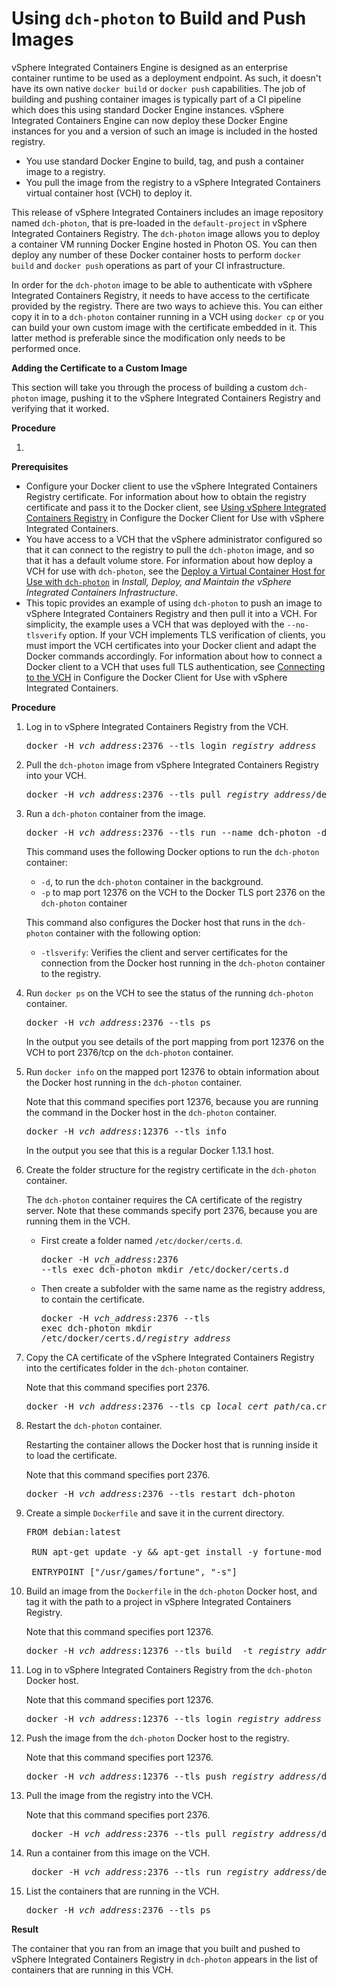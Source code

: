 # Using `dch-photon` to Build and Push Images

vSphere Integrated Containers Engine is designed as an enterprise container runtime to be used as a deployment endpoint. As such, it doesn't have its own native `docker build` or `docker push` capabilities. The job of building and pushing container images is typically part of a CI pipeline which does this using standard Docker Engine instances. vSphere Integrated Containers Engine can now deploy these Docker Engine instances for you and a version of such an image is included in the hosted registry.

- You use standard Docker Engine to build, tag, and push a container image to a registry.
- You pull the image from the registry to a vSphere Integrated Containers virtual container host (VCH) to deploy it.

This release of vSphere Integrated Containers includes an image repository named `dch-photon`, that is pre-loaded in the `default-project` in vSphere Integrated Containers Registry. The `dch-photon` image allows you to deploy a container VM running Docker Engine hosted in Photon OS. You can then deploy any number of these Docker container hosts to perform `docker build` and `docker push` operations as part of your CI infrastructure. 

In order for the `dch-photon` image to be able to authenticate with vSphere Integrated Containers Registry, it needs to have access to the certificate provided by the registry. There are two ways to achieve this. You can either copy it in to a `dch-photon` container running in a VCH using `docker cp` or you can build your own custom image with the certificate embedded in it. This latter method is preferable since the modification only needs to be performed once.

**Adding the Certificate to a Custom Image**

This section will take you through the process of building a custom `dch-photon` image, pushing it to the vSphere Integrated Containers Registry and verifying that it worked.

**Procedure**

1. 



**Prerequisites**

- Configure your Docker client to use the vSphere Integrated Containers Registry certificate. For information about how to obtain the registry certificate and pass it to the Docker client, see [Using vSphere Integrated Containers Registry](configure_docker_client.md#registry) in Configure the Docker Client for Use with vSphere Integrated Containers.
- You have access to a VCH that the vSphere administrator configured so that it can connect to the registry to pull the `dch-photon` image, and so that it has a default volume store. For information about how deploy a VCH for use with `dch-photon`, see the [Deploy a Virtual Container Host for Use with `dch-photon`](../vic_vsphere_admin/deploy_vch_dchphoton.md) in *Install, Deploy, and Maintain the vSphere Integrated Containers Infrastructure*.
- This topic provides an example of using `dch-photon` to push an image to vSphere Integrated Containers Registry and then pull it into a VCH. For simplicity, the example uses a VCH that was deployed with the `--no-tlsverify` option. If your VCH implements TLS verification of clients, you must import the VCH certificates into your Docker client and adapt the Docker commands accordingly. For information about how to connect a Docker client to a VCH that uses full TLS authentication, see [Connecting to the VCH](configure_docker_client.md#connectvch) in Configure the Docker Client for Use with vSphere Integrated Containers.  

**Procedure**

1. Log in to vSphere Integrated Containers Registry from the VCH.

    <pre>docker -H <i>vch_address</i>:2376 --tls login <i>registry_address</i></pre> 
2. Pull the `dch-photon` image from vSphere Integrated Containers Registry into your VCH.

    <pre>docker -H <i>vch_address</i>:2376 --tls pull <i>registry_address</i>/default-project/dch-photon:1.13</pre>

3. Run a `dch-photon` container from the image.

    <pre>docker -H <i>vch_address</i>:2376 --tls run --name dch-photon -d -p 12376:2376 <i>registry_address</i>/default-project/dch-photon:1.13 -tlsverify</pre>

    This command uses the following Docker options to run the `dch-photon` container:

    - `-d`, to run the `dch-photon` container in the background.
    - `-p` to map port 12376 on the VCH to the Docker TLS port 2376 on the `dch-photon` container
 
    This command also configures the Docker host that runs in the `dch-photon` container with the following option:

    <!-- `-tls`: Enables secure communication with no verification of the remote registry. Loads certificates from `/certs` as `/certs/docker.crt` as the server certificate and `/certs/docker.key` as the key for the server certificate.-->
    - `-tlsverify`: Verifies the client and server certificates for the connection from the Docker host running in the `dch-photon` container to the registry.
    <!-- - `-vic-ip`: Sets the IP address of the VCH for automatic certificate creation when `dch-photon` is running behind a port mapping.-->

4. Run `docker ps` on the VCH to see the status of the running `dch-photon` container.

    <pre>docker -H <i>vch_address</i>:2376 --tls ps</pre>

    In the output you see details of the port mapping from port 12376 on the VCH to port 2376/tcp on the `dch-photon` container.

4. Run `docker info` on the mapped port 12376 to obtain information about the Docker host running in the `dch-photon` container.

    Note that this command specifies port 12376, because you are running the command in the Docker host in the `dch-photon` container.

    <pre>docker -H <i>vch_address</i>:12376 --tls info</pre>

    In the output you see that this is a regular Docker 1.13.1 host.

6. Create the folder structure for the registry certificate in the `dch-photon` container. 

    The `dch-photon` container requires the CA certificate of the registry server. Note that these commands specify port 2376, because you are running them in the VCH.

    - First create a folder named `/etc/docker/certs.d`.<pre>docker -H <i>vch_address</i>:2376 --tls exec dch-photon mkdir /etc/docker/certs.d</pre>
    - Then create a subfolder with the same name as the registry address, to contain the certificate.<pre>docker -H <i>vch_address</i>:2376 --tls exec dch-photon mkdir /etc/docker/certs.d/<i>registry_address</i></pre>

7. Copy the CA certificate of the vSphere Integrated Containers Registry into the certificates folder in the `dch-photon` container. 

    Note that this command specifies port 2376.

    <pre>docker -H <i>vch_address</i>:2376 --tls cp <i>local_cert_path</i>/ca.crt dch-photon:/etc/docker/certs.d/<i>registry_address</i>/ca.crt</pre>

7. Restart the `dch-photon` container. 

    Restarting the container allows the Docker host that is running inside it to load the certificate.

    Note that this command specifies port 2376.

    <pre>docker -H <i>vch_address</i>:2376 --tls restart dch-photon</pre>

5. Create a simple `Dockerfile` and save it in the current directory.

    <pre>FROM debian:latest

    RUN apt-get update -y && apt-get install -y fortune-mod fortunes

    ENTRYPOINT ["/usr/games/fortune", "-s"]</pre>

6. Build an image from the `Dockerfile` in the `dch-photon` Docker host, and tag it with the path to a project in vSphere Integrated Containers Registry. 

    Note that this command specifies port 12376.

    <pre>docker -H <i>vch_address</i>:12376 --tls build  -t <i>registry_address</i>/default-project/test-container .</pre>

8. Log in to vSphere Integrated Containers Registry from the `dch-photon` Docker host. 

    Note that this command specifies port 12376.

    <pre>docker -H <i>vch_address</i>:12376 --tls login <i>registry_address</i></pre>

6. Push the image from the `dch-photon` Docker host to the registry. 

    Note that this command specifies port 12376.

    <pre>docker -H <i>vch_address</i>:12376 --tls push <i>registry_address</i>/default-project/test-container</pre>

6. Pull the image from the registry into the VCH. 

    Note that this command specifies port 2376.

    <pre> docker -H <i>vch_address</i>:2376 --tls pull <i>registry_address</i>/default-project/test-container</pre>

6. Run a container from this image on the VCH. 

    <pre> docker -H <i>vch_address</i>:2376 --tls run <i>registry_address</i>/default-project/test-container</pre>

6. List the containers that are running in the VCH. 

    <pre>docker -H <i>vch_address</i>:2376 --tls ps</pre>

**Result**

The container that you ran from an image that you built and pushed to vSphere Integrated Containers Registry in `dch-photon` appears in the list of containers that are running in this VCH.
